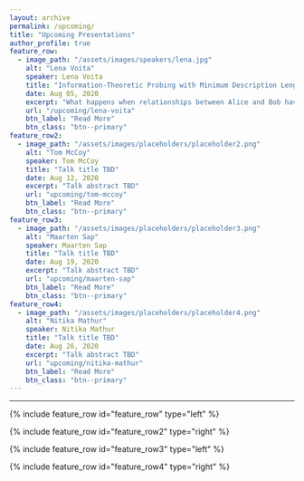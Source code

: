 ```yaml
---
layout: archive
permalink: /upcoming/
title: "Upcoming Presentations"
author_profile: true
feature_row:
  - image_path: "/assets/images/speakers/lena.jpg"
    alt: "Lena Voita"
    speaker: Lena Voita
    title: "Information-Theoretic Probing with Minimum Description Length"
    date: Aug 05, 2020
    excerpt: "What happens when relationships between Alice and Bob have gone too far?"
    url: "/upcoming/lena-voita"
    btn_label: "Read More"
    btn_class: "btn--primary"
feature_row2:
  - image_path: "/assets/images/placeholders/placeholder2.png"
    alt: "Tom McCoy"
    speaker: Tom McCoy
    title: "Talk title TBD"
    date: Aug 12, 2020
    excerpt: "Talk abstract TBD"
    url: "upcoming/tom-mccoy"
    btn_label: "Read More"
    btn_class: "btn--primary"
feature_row3: 
  - image_path: "/assets/images/placeholders/placeholder3.png"
    alt: "Maarten Sap"
    speaker: Maarten Sap
    title: "Talk title TBD"
    date: Aug 19, 2020
    excerpt: "Talk abstract TBD"
    url: "upcoming/maarten-sap"
    btn_label: "Read More"
    btn_class: "btn--primary"
feature_row4:
  - image_path: "/assets/images/placeholders/placeholder4.png"
    alt: "Nitika Mathur"
    speaker: Nitika Mathur
    title: "Talk title TBD"
    date: Aug 26, 2020
    excerpt: "Talk abstract TBD"
    url: "upcoming/nitika-mathur"
    btn_label: "Read More"
    btn_class: "btn--primary"
---
```


<hr>

{% include feature_row id="feature_row" type="left" %}

{% include feature_row id="feature_row2" type="right" %}

{% include feature_row id="feature_row3" type="left" %}

{% include feature_row id="feature_row4" type="right" %}

